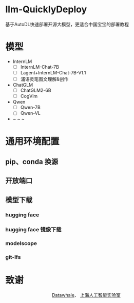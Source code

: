 # llm-QuicklyDeploy
基于AutoDL快速部署开源大模型，更适合中国宝宝的部署教程

# 模型

- InternLM
  - [ ] InternLM-Chat-7B
  - [ ] Lagent+InternLM-Chat-7B-V1.1
  - [ ] 浦语灵笔图文理解&创作
- ChatGLM
  - [ ] ChatGLM2-6B
  - [ ] CogVlm
- Qwen
  - [ ] Qwen-7B
  - [ ] Qwen-VL
- ~ ~ ~
# 通用环境配置

## pip、conda 换源

## 开放端口

## 模型下载

### hugging face

### hugging face 镜像下载

### modelscope

### git-lfs

# 致谢

<div align=center>
  <a href="https://datawhale.club/#/">Datawhale</a>、
  <a href="https://www.shlab.org.cn/">上海人工智能实验室</a>
</div>
